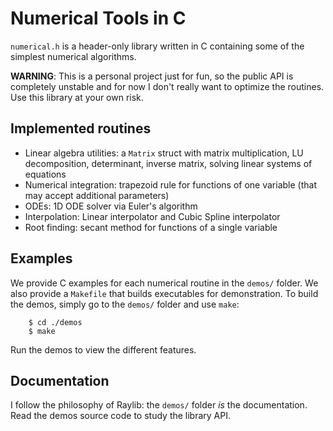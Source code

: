 # Numerical Tools in C
`numerical.h` is a header-only library written in C containing some of the simplest numerical algorithms.

**WARNING**: This is a personal project just for fun, so the public API is completely unstable and for now I don't really want to optimize the routines. Use this library at your own risk.

## Implemented routines
  - Linear algebra utilities: a `Matrix` struct with matrix multiplication, LU decomposition, determinant, inverse matrix, solving linear systems of equations
  - Numerical integration: trapezoid rule for functions of one variable (that may accept additional parameters)
  - ODEs: 1D ODE solver via Euler's algorithm
  - Interpolation: Linear interpolator and Cubic Spline interpolator
  - Root finding: secant method for functions of a single variable

## Examples
We provide C examples for each numerical routine in the `demos/` folder. We also provide a `Makefile` that builds executables for demonstration. To build the demos, simply go to the `demos/` folder and use `make`:

```console
    $ cd ./demos
    $ make
```

Run the demos to view the different features.

## Documentation
I follow the philosophy of Raylib: the `demos/` folder *is* the documentation. Read the demos source code to study the library API. 
